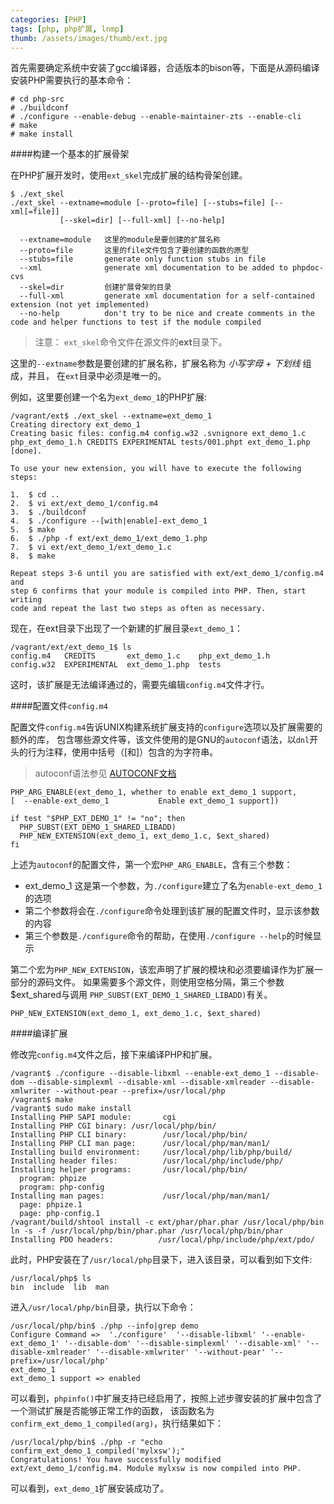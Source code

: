 ```yaml
---
categories: [PHP]
tags: [php, php扩展, lnmp]
thumb: /assets/images/thumb/ext.jpg
---
```


首先需要确定系统中安装了gcc编译器，合适版本的bison等，下面是从源码编译安装PHP需要执行的基本命令：


    # cd php-src
    # ./buildconf
    # ./configure --enable-debug --enable-maintainer-zts --enable-cli
    # make
    # make install

<!--more-->

####构建一个基本的扩展骨架

在PHP扩展开发时，使用`ext_skel`完成扩展的结构骨架创建。


    $ ./ext_skel
    ./ext_skel --extname=module [--proto=file] [--stubs=file] [--xml[=file]]
               [--skel=dir] [--full-xml] [--no-help]

      --extname=module   这里的module是要创建的扩展名称
      --proto=file       这里的file文件包含了要创建的函数的原型
      --stubs=file       generate only function stubs in file
      --xml              generate xml documentation to be added to phpdoc-cvs
      --skel=dir         创建扩展骨架的目录
      --full-xml         generate xml documentation for a self-contained extension (not yet implemented)
      --no-help          don't try to be nice and create comments in the code and helper functions to test if the module compiled


> 注意： `ext_skel`命令文件在源文件的**ext**目录下。

这里的`--extname`参数是要创建的扩展名称，扩展名称为 *小写字母 + 下划线* 组成，并且，
在`ext`目录中必须是唯一的。

例如，这里要创建一个名为`ext_demo_1`的PHP扩展:


    /vagrant/ext$ ./ext_skel --extname=ext_demo_1
    Creating directory ext_demo_1
    Creating basic files: config.m4 config.w32 .svnignore ext_demo_1.c php_ext_demo_1.h CREDITS EXPERIMENTAL tests/001.phpt ext_demo_1.php [done].

    To use your new extension, you will have to execute the following steps:

    1.  $ cd ..
    2.  $ vi ext/ext_demo_1/config.m4
    3.  $ ./buildconf
    4.  $ ./configure --[with|enable]-ext_demo_1
    5.  $ make
    6.  $ ./php -f ext/ext_demo_1/ext_demo_1.php
    7.  $ vi ext/ext_demo_1/ext_demo_1.c
    8.  $ make

    Repeat steps 3-6 until you are satisfied with ext/ext_demo_1/config.m4 and
    step 6 confirms that your module is compiled into PHP. Then, start writing
    code and repeat the last two steps as often as necessary.


现在，在ext目录下出现了一个新建的扩展目录`ext_demo_1`：

    /vagrant/ext/ext_demo_1$ ls
    config.m4   CREDITS       ext_demo_1.c    php_ext_demo_1.h
    config.w32  EXPERIMENTAL  ext_demo_1.php  tests


这时，该扩展是无法编译通过的，需要先编辑`config.m4`文件才行。

####配置文件`config.m4`

配置文件`config.m4`告诉UNIX构建系统扩展支持的`configure`选项以及扩展需要的额外的库，
包含哪些源文件等，该文件使用的是GNU的`autoconf`语法，以`dnl`开头的行为注释，使用中括号（[和]）包含的为字符串。

> autoconf语法参见 [AUTOCONF文档](http://www.gnu.org/software/autoconf/manual/)


    PHP_ARG_ENABLE(ext_demo_1, whether to enable ext_demo_1 support,
    [  --enable-ext_demo_1           Enable ext_demo_1 support])

    if test "$PHP_EXT_DEMO_1" != "no"; then
      PHP_SUBST(EXT_DEMO_1_SHARED_LIBADD)
      PHP_NEW_EXTENSION(ext_demo_1, ext_demo_1.c, $ext_shared)
    fi


上述为`autoconf`的配置文件，第一个宏`PHP_ARG_ENABLE`，含有三个参数：

- ext_demo_1 这是第一个参数，为`./configure`建立了名为`enable-ext_demo_1`的选项
- 第二个参数将会在`./configure`命令处理到该扩展的配置文件时，显示该参数的内容
- 第三个参数是`./configure`命令的帮助，在使用`./configure --help`的时候显示

第二个宏为`PHP_NEW_EXTENSION`，该宏声明了扩展的模块和必须要编译作为扩展一部分的源码文件。
如果需要多个源文件，则使用空格分隔，第三个参数$ext_shared与调用
`PHP_SUBST(EXT_DEMO_1_SHARED_LIBADD)`有关。


	PHP_NEW_EXTENSION(ext_demo_1, ext_demo_1.c, $ext_shared)


####编译扩展

修改完`config.m4`文件之后，接下来编译PHP和扩展。


    /vagrant$ ./configure --disable-libxml --enable-ext_demo_1 --disable-dom --disable-simplexml --disable-xml --disable-xmlreader --disable-xmlwriter --without-pear --prefix=/usr/local/php
    /vagrant$ make
    /vagrant$ sudo make install
    Installing PHP SAPI module:       cgi
    Installing PHP CGI binary: /usr/local/php/bin/
    Installing PHP CLI binary:        /usr/local/php/bin/
    Installing PHP CLI man page:      /usr/local/php/man/man1/
    Installing build environment:     /usr/local/php/lib/php/build/
    Installing header files:          /usr/local/php/include/php/
    Installing helper programs:       /usr/local/php/bin/
      program: phpize
      program: php-config
    Installing man pages:             /usr/local/php/man/man1/
      page: phpize.1
      page: php-config.1
    /vagrant/build/shtool install -c ext/phar/phar.phar /usr/local/php/bin
    ln -s -f /usr/local/php/bin/phar.phar /usr/local/php/bin/phar
    Installing PDO headers:          /usr/local/php/include/php/ext/pdo/


此时，PHP安装在了`/usr/local/php`目录下，进入该目录，可以看到如下文件:


    /usr/local/php$ ls
    bin  include  lib  man

进入`/usr/local/php/bin`目录，执行以下命令：


    /usr/local/php/bin$ ./php --info|grep demo
    Configure Command =>  './configure'  '--disable-libxml' '--enable-ext_demo_1' '--disable-dom' '--disable-simplexml' '--disable-xml' '--disable-xmlreader' '--disable-xmlwriter' '--without-pear' '--prefix=/usr/local/php'
    ext_demo_1
    ext_demo_1 support => enabled


可以看到，`phpinfo()`中扩展支持已经启用了，按照上述步骤安装的扩展中包含了一个测试扩展是否能够正常工作的函数，
该函数名为`confirm_ext_demo_1_compiled(arg)`，执行结果如下：

    /usr/local/php/bin$ ./php -r "echo confirm_ext_demo_1_compiled('mylxsw');"
    Congratulations! You have successfully modified ext/ext_demo_1/config.m4. Module mylxsw is now compiled into PHP.

可以看到，`ext_demo_1`扩展安装成功了。
